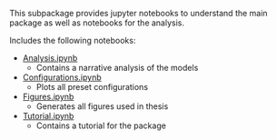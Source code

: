 This subpackage provides jupyter notebooks to understand the main package as well as notebooks for the analysis.

Includes the following notebooks:
- [Analysis.ipynb](https://github.com/manuelbieri/Fumagalli_2020/blob/master/Fumagalli_Motta_Tarantino_2020/Notebooks/Analysis.ipynb)
  - Contains a narrative analysis of the models
- [Configurations.ipynb](https://github.com/manuelbieri/Fumagalli_2020/blob/master/Fumagalli_Motta_Tarantino_2020/Notebooks/Configurations.ipynb)
  - Plots all preset configurations
- [Figures.ipynb](https://github.com/manuelbieri/Fumagalli_2020/blob/master/Fumagalli_Motta_Tarantino_2020/Notebooks/Figures.ipynb)
  - Generates all figures used in thesis
- [Tutorial.ipynb](https://github.com/manuelbieri/Fumagalli_2020/blob/master/Fumagalli_Motta_Tarantino_2020/Notebooks/Tutorial.ipynb)
  - Contains a tutorial for the package